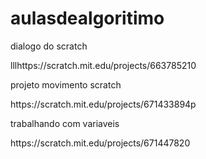 # aulasdealgoritimo 
 <p>dialogo do scratch<p> 
lllhttps://scratch.mit.edu/projects/663785210
 <p>projeto movimento scratch<p>
https://scratch.mit.edu/projects/671433894p
<p> trabalhando com variaveis<p>
 https://scratch.mit.edu/projects/671447820
